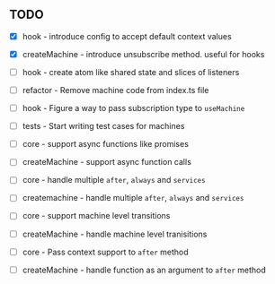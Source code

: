 ## TODO

- [x] hook - introduce config to accept default context values

- [x] createMachine - introduce unsubscribe method. useful for hooks

- [ ] hook - create atom like shared state and slices of listeners

- [ ] refactor -  Remove machine code from index.ts file
- [ ] hook - Figure a way to pass subscription type to `useMachine`
- [ ] tests - Start writing test cases for machines
- [ ] core - support async functions like promises
- [ ] createMachine - support async function calls 
- [ ] core - handle multiple `after`, `always` and `services`
- [ ] createmachine - handle multiple `after`, `always` and `services`
- [ ] core - support machine level transitions
- [ ] createMachine - handle machine level tranisitions
- [ ] core - Pass context support to `after` method
- [ ] createMachine - handle function as an argument to `after` method